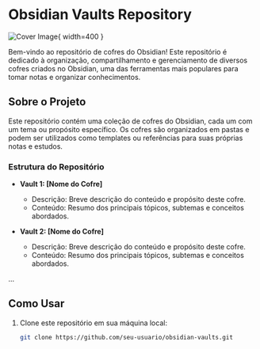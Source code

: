 # Obsidian Vaults Repository

![Cover Image](https://s3-alpha.figma.com/hub/file/3587161863/a8d9596c-bb05-4f31-9b3f-d3d9d7bd9a22-cover.png){ width=400 }

Bem-vindo ao repositório de cofres do Obsidian! Este repositório é dedicado à organização, compartilhamento e gerenciamento de diversos cofres criados no Obsidian, uma das ferramentas mais populares para tomar notas e organizar conhecimentos.

## Sobre o Projeto

Este repositório contém uma coleção de cofres do Obsidian, cada um com um tema ou propósito específico. Os cofres são organizados em pastas e podem ser utilizados como templates ou referências para suas próprias notas e estudos.

### Estrutura do Repositório

- **Vault 1: [Nome do Cofre]**
  - Descrição: Breve descrição do conteúdo e propósito deste cofre.
  - Conteúdo: Resumo dos principais tópicos, subtemas e conceitos abordados.
  
- **Vault 2: [Nome do Cofre]**
  - Descrição: Breve descrição do conteúdo e propósito deste cofre.
  - Conteúdo: Resumo dos principais tópicos, subtemas e conceitos abordados.

...

## Como Usar

1. Clone este repositório em sua máquina local:
   ```bash
   git clone https://github.com/seu-usuario/obsidian-vaults.git
